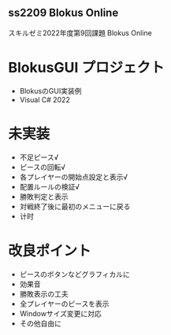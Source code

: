 ss2209 Blokus Online
---------------------------------
スキルゼミ2022年度第9回課題 Blokus Online

# BlokusGUI プロジェクト
- BlokusのGUI実装例
- Visual C# 2022

# 未実装
- 不足ピース√
- ピースの回転√
- 各プレイヤーの開始点設定と表示√
- 配置ルールの検証√
- 勝敗判定と表示
- 対戦終了後に最初のメニューに戻る
- 计时

# 改良ポイント
- ピースのボタンなどグラフィカルに
- 効果音
- 勝敗表示の工夫
- 全プレイヤーのピースを表示
- Windowサイズ変更に対応
- その他自由に
